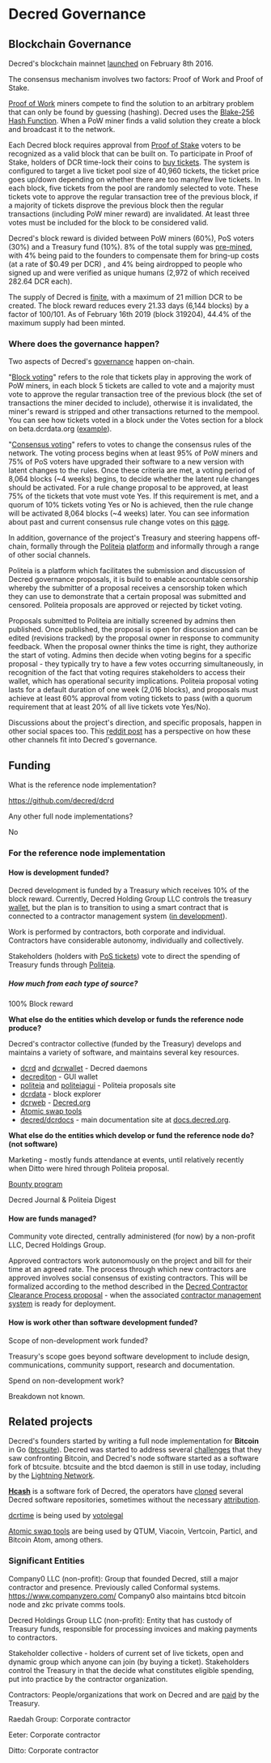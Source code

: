 # Decred Governance

## Blockchain Governance

Decred's blockchain mainnet [launched](https://explorer.dcrdata.org/block/298e5cc3d985bfe7f81dc135f360abe089edd4396b86d2de66b0cef42b21d980) on February 8th 2016.

The consensus mechanism involves two factors: Proof of Work and Proof of Stake.

[Proof of Work](https://docs.decred.org/mining/proof-of-work/) miners compete to find the solution to an arbitrary problem that can only be found by guessing (hashing). Decred uses the [Blake-256 Hash Function](https://docs.decred.org/research/blake-256-hash-function/). When a PoW miner finds a valid solution they create a block and broadcast it to the network.

Each Decred block requires approval from [Proof of Stake](https://docs.decred.org/proof-of-stake/proof-of-stake/) voters to be recognized as a valid block that can be built on. To participate in Proof of Stake, holders of DCR time-lock their coins to [buy tickets](https://docs.decred.org/proof-of-stake/how-to-stake/). The system is configured to target a live ticket pool size of 40,960 tickets, the ticket price goes up/down depending on whether there are too many/few live tickets. In each block, five tickets from the pool are randomly selected to vote. These tickets vote to approve the regular transaction tree of the previous block, if a majority of tickets disprove the previous block then the regular transactions (including PoW miner reward) are invalidated. At least three votes must be included for the block to be considered valid. 

Decred's block reward is divided between PoW miners (60%), PoS voters (30%) and a Treasury fund (10%). 8% of the total supply was [pre-mined](https://docs.decred.org/faq/general/#3-how-was-the-decred-premine-distributed), with 4% being paid to the founders to compensate them for bring-up costs (at a rate of $0.49 per DCR) , and 4% being airdropped to people who signed up and were verified as unique humans (2,972 of which received 282.64 DCR each). 

The supply of Decred is [finite](https://docs.decred.org/governance/decred-constitution/), with a maximum of 21 million DCR to be created. The block reward reduces every 21.33 days (6,144 blocks) by a factor of 100/101. As of February 16th 2019 (block 319204), 44.4% of the maximum supply had been minted.

### Where does the governance happen?

Two aspects of Decred's [governance](https://docs.decred.org/governance/introduction-to-decred-governance/) happen on-chain.

 "[Block voting](https://docs.decred.org/proof-of-stake/proof-of-stake/)" refers to the role that tickets play in approving the work of PoW miners, in each block 5 tickets are called to vote and a majority must vote to approve the regular transaction tree of the previous block (the set of transactions the miner decided to include), otherwise it is invalidated, the miner's reward is stripped and other transactions returned to the mempool. You can see how tickets voted in a block under the Votes section for a block on beta.dcrdata.org ([example](https://beta.dcrdata.org/block/319764)).

"[Consensus voting](https://docs.decred.org/governance/consensus-rule-voting/consensus-rules-voting/)" refers to votes to change the consensus rules of the network. The voting process begins when at least 95% of PoW miners and 75% of PoS voters have upgraded their software to a new version with latent changes to the rules. Once these criteria are met, a voting period of 8,064 blocks (~4 weeks) begins, to decide whether the latent rule changes should be activated. For a rule change proposal to be approved, at least 75% of the tickets that vote must vote Yes. If this requirement is met, and a quorum of 10% tickets voting Yes or No is achieved, then the rule change will be activated 8,064 blocks (~4 weeks) later. You can see information about past and current consensus rule change votes on this [page](https://voting.decred.org/). 

In addition, governance of the project's Treasury and steering happens off-chain, formally through the [Politeia](https://docs.decred.org/governance/politeia/politeia/) [platform](https://proposals.decred.org/) and informally through a range of other social channels.

Politeia is a platform which facilitates the submission and discussion of Decred governance proposals, it is build to enable accountable censorship whereby the submitter of a proposal receives a censorship token which they can use to demonstrate that a certain proposal was submitted and censored. Politeia proposals are approved or rejected by ticket voting.

Proposals submitted to Politeia are initially screened by admins then published. Once published, the proposal is open for discussion and can be edited (revisions tracked) by the proposal owner in response to community feedback. When the proposal owner thinks the time is right, they authorize the start of voting. Admins then decide when voting begins for a specific proposal - they typically try to have a few votes occurring simultaneously, in recognition of the fact that voting requires stakeholders to access their wallet, which has operational security implications. Politeia proposal voting lasts for a default duration of one week (2,016 blocks), and proposals must achieve at least 60% approval from voting tickets to pass (with a quorum requirement that at least 20% of all live tickets vote Yes/No).

Discussions about the project's direction, and specific proposals, happen in other social spaces too. This [reddit post](https://www.reddit.com/r/decred/comments/api7e7/decreds_community_spaces_a_crude_analogy/) has a perspective on how these other channels fit into Decred's governance. 





## Funding

What is the reference node implementation?

https://github.com/decred/dcrd

Any other full node implementations?

No



### For the reference node implementation

#### How is development funded?

Decred development is funded by a Treasury which receives 10% of the block reward. Currently, Decred Holding Group LLC controls the treasury [wallet](https://explorer.dcrdata.org/address/Dcur2mcGjmENx4DhNqDctW5wJCVyT3Qeqkx), but the plan is to transition to using a smart contract that is connected to a contractor management system ([in development](https://github.com/decred/contractor-mgmt)).

Work is performed by contractors, both corporate and individual. Contractors have considerable autonomy, individually and collectively. 

Stakeholders (holders with [PoS tickets](https://docs.decred.org/proof-of-stake/proof-of-stake/)) vote to direct the spending of Treasury funds through [Politeia](https://proposals.decred.org/). 



##### How much from each type of source?

100% Block reward



**What else do the entities which develop or funds the reference node produce?** 

Decred's contractor collective (funded by the Treasury) develops and maintains a variety of software, and maintains several key resources. 

- [dcrd](https://github.com/decred/dcrd) and [dcrwallet](https://github.com/decred/dcrwallet) - Decred daemons
- [decrediton](https://github.com/decred/decrediton) - GUI wallet
- [politeia](https://github.com/decred/politeia) and [politeiagui](https://github.com/decred/politeiagui) - Politeia proposals site
- [dcrdata](https://github.com/decred/dcrdata) - block explorer
- [dcrweb](https://github.com/decred/dcrweb) - [Decred.org](https://decred.org/)
- [Atomic swap tools](https://github.com/decred/atomicswap/)
- [decred/dcrdocs](https://github.com/decred/dcrdocs) - main documentation site at [docs.decred.org](https://github.com/RichardRed0x/decred-on-github/blob/master/docs.decred.org). 



**What else do the entities which develop or fund the reference node do? (not software)**

Marketing - mostly funds attendance at events, until relatively recently when Ditto were hired through Politeia proposal.

[Bounty program](https://bounty.decred.org/)

Decred Journal & Politeia Digest





#### How are funds managed?

Community vote directed, centrally administered (for now) by a non-profit LLC, Decred Holdings Group.

Approved contractors work autonomously on the project and bill for their time at an agreed rate. The process through which new contractors are approved involves social consensus of existing contractors. This will be formalized according to the method described in the [Decred Contractor Clearance Process proposal](https://proposals.decred.org/proposals/fa38a3593d9a3f6cb2478a24c25114f5097c572f6dadf24c78bb521ed10992a4) - when the associated [contractor management system](https://github.com/decred/contractor-mgmt) is ready for deployment.



#### How is work other than software development funded?

Scope of non-development work funded?

Treasury's scope goes beyond software development to include design, communications, community support, research and documentation.

Spend on non-development work?

Breakdown not known.



## Related projects

Decred's founders started by writing a full node implementation for **Bitcoin** in Go ([btcsuite](https://github.com/btcsuite/btcd)). Decred was started to address several [challenges](https://blog.companyzero.com/2015/12/iterating-bitcoin/) that they saw confronting Bitcoin, and Decred's node software started as a software fork of btcsuite. btcsuite and the btcd daemon is still in use today, including by the [Lightning Network](https://github.com/lightningnetwork/lnd). 

**[Hcash](https://github.com/HcashOrg/Hcash)** is a software fork of Decred, the operators have [cloned](https://medium.com/@media_30378/a-deeper-understanding-behind-hcash-2c4f96eb4363) several Decred software repositories, sometimes without the necessary [attribution](https://twitter.com/dnldd/status/1082687323169583104). 

[dcrtime](https://github.com/decred/dcrtime/) is being used by [votolegal](https://votolegal.com.br/)

[Atomic swap tools](https://github.com/decred/atomicswap/) are being used by QTUM, Viacoin, Vertcoin, Particl, and Bitcoin Atom, among others.



### Significant Entities

Company0 LLC (non-profit): Group that founded Decred, still a major contractor and presence. Previously called Conformal systems. https://www.companyzero.com/ Company0 also maintains btcd bitcoin node and zkc private comms tools. 

Decred Holdings Group LLC (non-profit): Entity that has custody of Treasury funds, responsible for processing invoices and making payments to contractors. 

Stakeholder collective - holders of current set of live tickets, open and dynamic group which anyone can join (by buying a ticket). Stakeholders control the Treasury in that the decide what constitutes eligible spending, put into practice by the contractor organization.

Contractors: People/organizations that work on Decred and are [paid](https://docs.decred.org/contributing/contributor-compensation/) by the Treasury.

Raedah Group: Corporate contractor

Eeter: Corporate contractor

Ditto: Corporate contractor


